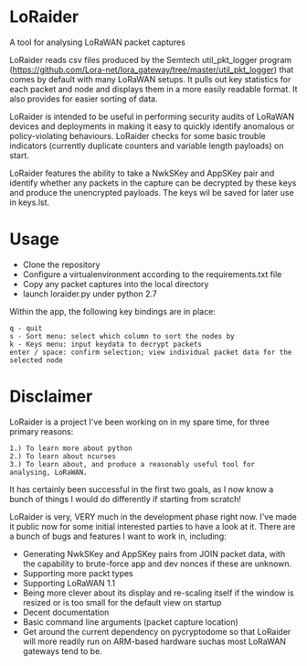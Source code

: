 # LoRaider
A tool for analysing LoRaWAN packet captures

LoRaider reads csv files produced by the Semtech util_pkt_logger program (https://github.com/Lora-net/lora_gateway/tree/master/util_pkt_logger) that comes by default with many LoRaWAN setups. It pulls out key statistics for each packet and node and displays them in a more easily readable format. It also provides for easier sorting of data.

LoRaider is intended to be useful in performing security audits of LoRaWAN devices and deployments in making it easy to quickly identify anomalous or policy-violating behaviours. LoRaider checks for some basic trouble indicators (currently duplicate counters and variable length payloads) on start.

LoRaider features the ability to take a NwkSKey and AppSKey pair and identify whether any packets in the capture can be decrypted by these keys and produce the unencrypted payloads. The keys wil be saved for later use in keys.lst.

# Usage

* Clone the repository
* Configure a virtualenvironment according to the requirements.txt file
* Copy any packet captures into the local directory
* launch loraider.py under python 2.7

Within the app, the following key bindings are in place:

	q - quit
	s - Sort menu: select which column to sort the nodes by
	k - Keys menu: input keydata to decrypt packets
	enter / space: confirm selection; view individual packet data for the selected node
	
# Disclaimer

LoRaider is a project I've been working on in my spare time, for three primary reasons:
      
	1.) To learn more about python
	2.) To learn about ncurses
	3.) To learn about, and produce a reasonably useful tool for analysing, LoRaWAN.

It has certainly been successful in the first two goals, as I now know a bunch of things I would do differently if starting from scratch!

LoRaider is very, VERY much in the development phase right now. I've made it public now for some initial interested parties to have a look at it. There are a bunch of bugs and features I want to work in, including:
 * Generating NwkSKey and AppSKey pairs from JOIN packet data, with the capability to brute-force app and dev nonces if these are unknown.
 * Supporting more packt types
 * Supporting LoRaWAN 1.1
 * Being more clever about its display and re-scaling itself if the window is resized or is too small for the default view on startup
 * Decent documentation
 * Basic command line arguments (packet capture location)
 * Get around the current dependency on pycryptodome so that LoRaider will more readily run on ARM-based hardware suchas most LoRaWAN gateways tend to be.

